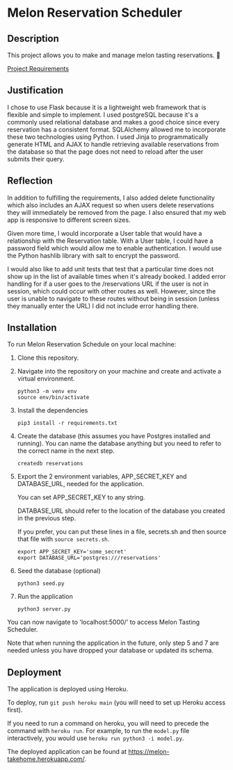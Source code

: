 # Melon Reservation Scheduler

## Description

This project allows you to make and manage melon tasting reservations. 🍉

[Project Requirements](https://docs.google.com/document/d/1g5WMLwezVuGCNnZBafREobcDDst8PgxElGPHfk7EgRI/edit)

## Justification

I chose to use Flask because it is a lightweight web framework that is flexible and simple to implement. I used postgreSQL because it's a commonly used relational database and makes a good choice since every reservation has a consistent format. SQLAlchemy allowed me to incorporate these two technologies using Python. I used Jinja to programmatically generate HTML and AJAX to handle retrieving available reservations from the database so that the page does not need to reload after the user submits their query.

## Reflection

In addition to fulfilling the requirements, I also added delete functionality which also includes an AJAX request so when users delete reservations they will immediately be removed from the page. I also ensured that my web app is responsive to different screen sizes.

Given more time, I would incorporate a User table that would have a relationship with the Reservation table. With a User table, I could have a password field which would allow me to enable authentication. I would use the Python hashlib library with salt to encrypt the password.

I would also like to add unit tests that test that a particular time does not show up in the list of available times when it's already booked. I added error handling for if a user goes to the /reservations URL if the user is not in session, which could occur with other routes as well. However, since the user is unable to navigate to these routes without being in session (unless they manually enter the URL) I did not include error handling there.

## Installation

To run Melon Reservation Schedule on your local machine:

1. Clone this repository.

2. Navigate into the repository on your machine and create and activate a virtual environment.

   ```
   python3 -m venv env
   source env/bin/activate
   ```

3. Install the dependencies

   ```
   pip3 install -r requirements.txt
   ```

4. Create the database (this assumes you have Postgres installed and running). You can name the database
   anything but you need to refer to the correct name in the next step.

   ```
   createdb reservations
   ```

5. Export the 2 environment variables, APP_SECRET_KEY and DATABASE_URL, needed for the application.

   You can set APP_SECRET_KEY to any string.

   DATABASE_URL should refer to the location of the database you created in the previous step.

   If you prefer, you can put these lines in a file, secrets.sh and
   then source that file with `source secrets.sh`.

   ```
   export APP_SECRET_KEY='some_secret'
   export DATABASE_URL='postgres:///reservations'
   ```

6. Seed the database (optional)

   ```
   python3 seed.py
   ```

7. Run the application

   ```
   python3 server.py
   ```

You can now navigate to 'localhost:5000/' to access Melon Tasting Scheduler.

Note that when running the application in the future, only step 5 and 7 are needed unless
you have dropped your database or updated its schema.

## Deployment

The application is deployed using Heroku.

To deploy, run `git push heroku main` (you will need to set up Heroku access first).

If you need to run a command on heroku, you will need to precede the command with `heroku run`.
For example, to run the `model.py` file interactively, you would use `heroku run python3 -i model.py`.

The deployed application can be found at https://melon-takehome.herokuapp.com/.
